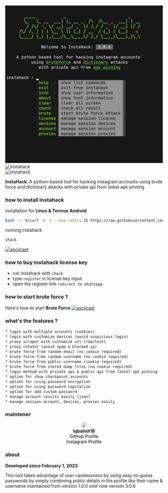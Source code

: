 ![instahack](data/preview.jpg)
![instahack](https://img.shields.io/badge/project%20-instahack-SCRIPT?colorA=181818&colorB=76da18&style=for-the-badge)  
![instahack](https://img.shields.io/badge/version%20-3.0.6-SCRIPT?colorA=181818&colorB=76da18&style=for-the-badge)

**InstaHack**: A python-based tool for hacking instagram accounts using brute force and dictionary attacks with private api from latest apk pinning

### how to install instahack
installation for **Linux & Termux Android**
````bash 
bash -c "$(curl -k -L --max-redirs 15 https://raw.githubusercontent.com/termuxhackers-id/instahack/main/install.sh)"
````
running instahack
```bash
ihack
```

[![asciicast](https://asciinema.org/a/703351.svg)](https://asciinema.org/a/703351)

### how to buy instahack license key
* run instahack with ```ihack```
* type ```register``` in license key input
* open the register link ```redirect to whatsapp```

### how to start brute force ?
Here's how to start **Brute Force**
[![asciicast](https://asciinema.org/a/703393.svg)](https://asciinema.org/a/703393)

### what's the features ?
```text
* login with multiple accounts (cookies)
* login with customize devices (avoid suspicious login)
* proxy scraper with customize url (raw/text)
* proxy rotator (avoid spam & blocked ip)
* brute force from random email (no cookie required)
* brute force from random username (no cookie required)
* brute force from public username (cookie required)
* brute force from stored dump files (no cookie required)
* login method with private api & public api from latest apk pinning
* option for show checkpoint accounts
* option for using password encryption
* option for using password capitalize
* option for add custom password 
* manage account results easily (json)
* manage session account, devices, proxies easily
```
### maintener
<p align="center">
  <img src="https://2.gravatar.com/avatar/883c7ebdf4f802eeeaafad5c229372afdb625e67de197c88272fa2fcf12256fb?size=512" width="150" style="border-radius: 50%;">
  <br>
  <b>Iqbalmh18</b>
  <br>
  <a href="https://github.com/iqbalmh18" target="_blank" style="color: black; text-decoration: none;">
    GitHub Profile
  </a>
  <br>
  <a href="https://instagram.com/iqbalmh18" target="_blank" style="color: black; text-decoration: none;">
    Instagram Profile
  </a>
</p>

### about
**Developed since February 1, 2023**

This tool takes advantage of user carelessness
by using easy-to-guess passwords by simply combining
public details in the profile like their name & username
maintained from version 1.0.0 until now version 3.0.6
